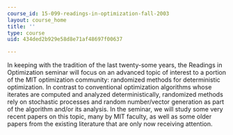 ```yaml
---
course_id: 15-099-readings-in-optimization-fall-2003
layout: course_home
title: ''
type: course
uid: 434ded2b929e58d8e71af48697f00637

---
```

In keeping with the tradition of the last twenty-some years, the Readings in Optimization seminar will focus on an advanced topic of interest to a portion of the MIT optimization community: randomized methods for deterministic optimization. In contrast to conventional optimization algorithms whose iterates are computed and analyzed deterministically, randomized methods rely on stochastic processes and random number/vector generation as part of the algorithm and/or its analysis. In the seminar, we will study some very recent papers on this topic, many by MIT faculty, as well as some older papers from the existing literature that are only now receiving attention.
